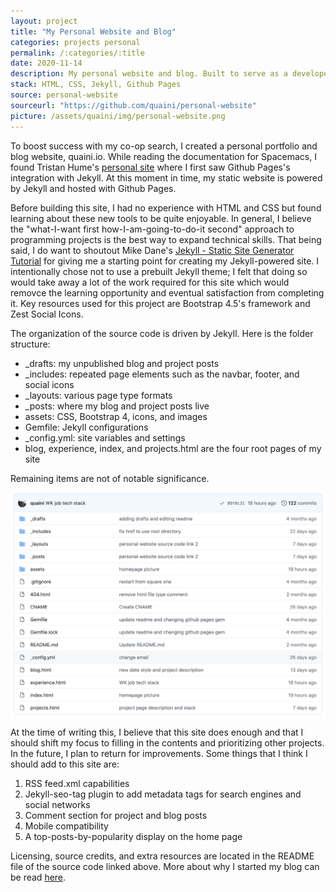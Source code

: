 ```yaml
---
layout: project
title: "My Personal Website and Blog"
categories: projects personal
permalink: /:categories/:title
date: 2020-11-14
description: My personal website and blog. Built to serve as a developer portfolio and personal archive.
stack: HTML, CSS, Jekyll, Github Pages
source: personal-website
sourceurl: "https://github.com/quaini/personal-website"
picture: /assets/quaini/img/personal-website.png
---
```


To boost success with my co-op search, I created a personal portfolio and blog website, quaini.io. While reading the documentation for Spacemacs, I found Tristan Hume's [personal site](https://thume.ca/) where I first saw Github Pages's integration with Jekyll. At this moment in time, my static website is powered by Jekyll and hosted with Github Pages.

Before building this site, I had no experience with HTML and CSS but found learning about these new tools to be quite enjoyable. In general, I believe the "what-I-want first how-I-am-going-to-do-it second" approach to programming projects is the best way to expand technical skills. That being said, I do want to shoutout Mike Dane's [Jekyll - Static Site Generator Tutorial](https://www.youtube.com/playlist?list=PLLAZ4kZ9dFpOPV5C5Ay0pHaa0RJFhcmcB) for giving me a starting point for creating my Jekyll-powered site. I intentionally chose not to use a prebuilt Jekyll theme; I felt that doing so would take away a lot of the work required for this site which would removce the learning opportunity and eventual satisfaction from completing it. Key resources used for this project are Bootstrap 4.5's framework and Zest Social Icons.

The organization of the source code is driven by Jekyll. Here is the folder structure:
* _drafts:		my unpublished blog and project posts
* _includes:	repeated page elements such as the navbar, footer, and social icons
* _layouts:		various page type formats
* _posts:		where my blog and project posts live
* assets: 		CSS, Bootstrap 4, icons, and images
* Gemfile:		Jekyll configurations
* _config.yml: 	site variables and settings
* blog, experience, index, and projects.html are the four root pages of my site

Remaining items are not of notable significance.

<img src="/assets/quaini/img/personal-website-layout.png" class="img-thumbnail"/>

At the time of writing this, I believe that this site does enough and that I should shift my focus to filling in the contents and prioritizing other projects. In the future, I plan to return for improvements. Some things that I think I should add to this site are:
1. RSS feed.xml capabilities
2. Jekyll-seo-tag plugin to add metadata tags for search engines and social networks 
3. Comment section for project and blog posts 
4. Mobile compatibility
5. A top-posts-by-popularity display on the home page

Licensing, source credits, and extra resources are located in the README file of the source code linked above. More about why I started my blog can be read [here](https://quaini.io/blog/2020-11-14-welcome-to-my-blog/).
